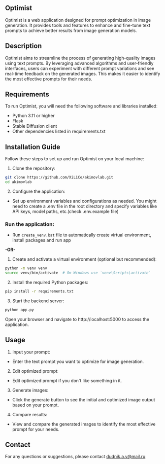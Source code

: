 ## Optimist                                                  
Optimist is a web application designed for prompt optimization in image generation. It provides tools and features to enhance and fine-tune text prompts to achieve better results from image generation models.

## Description
Optimist aims to streamline the process of generating high-quality images using text prompts. By leveraging advanced algorithms and user-friendly interfaces, users can experiment with different prompt variations and see real-time feedback on the generated images. This makes it easier to identify the most effective prompts for their needs.

## Requirements
To run Optimist, you will need the following software and libraries installed:

- Python 3.11 or higher
- Flask
- Stable Diffusion client
- Other dependencies listed in requirements.txt

## Installation Guide
Follow these steps to set up and run Optimist on your local machine:

1. Clone the repository:

```sh
git clone https://github.com/XiLiCe/akimovlab.git
cd akimovlab
```

2. Configure the application:

- Set up environment variables and configurations as needed. You might need to create a .env file in the root directory and specify variables like API keys, model paths, etc.(check .env.example file)

### Run the application:

- Run `create_venv.bat` file to automatically create virtual environment, install packages and run app

**-OR-**

1. Create and activate a virtual environment (optional but recommended):

```sh
python -m venv venv
source venv/bin/activate  # On Windows use `venv\Scripts\activate`
```

2. Install the required Python packages:

```sh
pip install -r requirements.txt
```

3. Start the backend server:

```sh
python app.py
```

Open your browser and navigate to http://localhost:5000 to access the application.

## Usage
1. Input your prompt:
- Enter the text prompt you want to optimize for image generation.

2. Edit optimized prompt:
- Edit optimized prompt if you don't like something in it.

3. Generate images:
- Click the generate button to see the initial and optimized image output based on your prompt.

4. Compare results:
- View and compare the generated images to identify the most effective prompt for your needs.

## Contact
For any questions or suggestions, please contact dudnik.a.v@mail.ru
